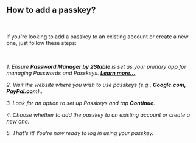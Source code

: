 <!-- 
---
title: Fix me - How to add a passkey?
--- 
-->

## **How to add a passkey?**

<br />

If you're looking to add a passkey to an existing account or create a new one, just follow these steps:

<br />

*1. Ensure **Password Manager by 2Stable** is set as your primary app for managing Passwords and Passkeys. [**Learn more...**](passwords://faq?question=0006)*

*2. Visit the website where you wish to use passkeys (e.g., **Google.com, PayPal.com**)..*

*3. Look for an option to set up Passkeys and tap **Continue**.*

*4. Choose whether to add the passkey to an existing account or create a new one.*

*5. That's it! You're now ready to log in using your passkey.*

